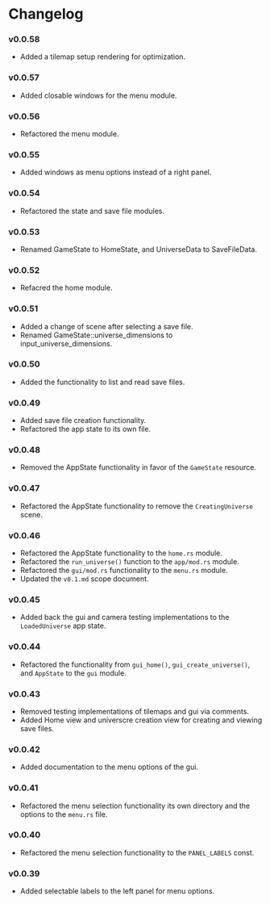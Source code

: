 # Changelog

### v0.0.58

- Added a tilemap setup rendering for optimization.

### v0.0.57

- Added closable windows for the menu module.

### v0.0.56

- Refactored the menu module.

### v0.0.55

- Added windows as menu options instead of a right panel.

### v0.0.54

- Refactored the state and save file modules.

### v0.0.53

- Renamed GameState to HomeState, and UniverseData to SaveFileData.

### v0.0.52

- Refacred the home module.

### v0.0.51

- Added a change of scene after selecting a save file.
- Renamed GameState::universe_dimensions to input_universe_dimensions.

### v0.0.50

- Added the functionality to list and read save files.

### v0.0.49

- Added save file creation functionality.
- Refactored the app state to its own file.

### v0.0.48

- Removed the AppState functionality in favor of the `GameState` resource.

### v0.0.47

- Refactored the AppState functionality to remove the `CreatingUniverse` scene.

### v0.0.46

- Refactored the AppState functionality to the `home.rs` module.
- Refactored the `run_universe()` function to the `app/mod.rs` module.
- Refactored the `gui/mod.rs` functionality to the `menu.rs` module.
- Updated the `v0.1.md` scope document.

### v0.0.45

- Added back the gui and camera testing implementations to the `LoadedUniverse`
  app state.

### v0.0.44

- Refactored the functionality from `gui_home()`, `gui_create_universe()`, and
  `AppState` to the `gui` module.

### v0.0.43

- Removed testing implementations of tilemaps and gui via comments.
- Added Home view and universcre creation view for creating and viewing save
  files.

### v0.0.42

- Added documentation to the menu options of the gui.

### v0.0.41

- Refactored the menu selection functionality its own directory and the options
  to the `menu.rs` file.

### v0.0.40

- Refactored the menu selection functionality to the `PANEL_LABELS` const.

### v0.0.39

- Added selectable labels to the left panel for menu options.
